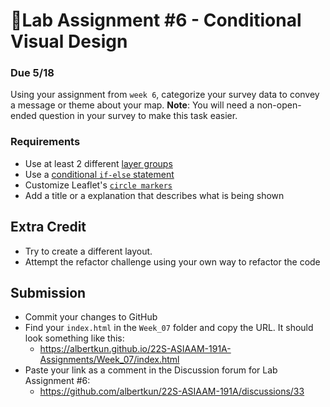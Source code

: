 # 📝Lab Assignment #6 - Conditional Visual Design

### Due 5/18

Using your assignment from `week 6`, categorize your survey data to convey a message or theme about your map. **Note**: You will need a non-open-ended question in your survey to make this task easier.

### Requirements

- Use at least 2 different [layer groups](https://leafletjs.com/reference-1.7.1.html#featuregroup) 
- Use a [conditional `if-else` statement](https://developer.mozilla.org/en-US/docs/Web/JavaScript/Reference/Statements/if...else)
- Customize Leaflet's [`circle markers`](https://leafletjs.com/reference-1.7.1.html#circlemarker)
- Add a title or a explanation that describes what is being shown

## Extra Credit

- Try to create a different layout.
- Attempt the refactor challenge using your own way to refactor the code

## Submission

- Commit your changes to GitHub
- Find your `index.html` in the `Week_07` folder and copy the URL. It should look something like this:
  - https://albertkun.github.io/22S-ASIAAM-191A-Assignments/Week_07/index.html
- Paste your link as a comment in the Discussion forum for Lab Assignment #6:
  - https://github.com/albertkun/22S-ASIAAM-191A/discussions/33
